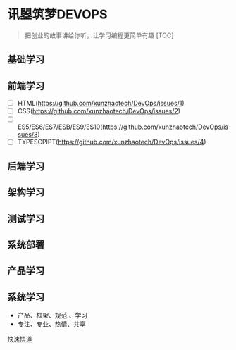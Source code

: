 # 讯曌筑梦DEVOPS

> 把创业的故事讲给你听，让学习编程更简单有趣
[TOC]

## 基础学习

## 前端学习

- [ ] HTML(https://github.com/xunzhaotech/DevOps/issues/1)
- [ ] CSS(https://github.com/xunzhaotech/DevOps/issues/2)
- [ ] ES5/ES6/ES7/ESB/ES9/ES10(https://github.com/xunzhaotech/DevOps/issues/3)
- [ ] TYPESCPIPT(https://github.com/xunzhaotech/DevOps/issues/4)

## 后端学习

## 架构学习

## 测试学习

## 系统部署

## 产品学习
## 系统学习
+ 产品、框架、规范 、学习   
+ 专注、专业、热情、共享

[快速悟道](https://xunzhaotech.github.io/DevOps/)